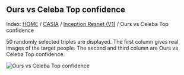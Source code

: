 ## Ours vs Celeba Top confidence

Index: [HOME](../../../../../) / [CASIA](../../) / [Inception Resnet (V1)](../) / Ours vs Celeba Top confidence

50 randomly selected triples are displayed. The first column gives real images of the target people. The second and third column are Ours vs Celeba Top confidence.

![Ours vs Celeba Top confidence](gt_ours_black_knn_celeba.png)